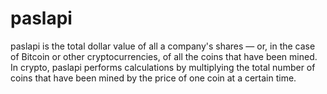 # paslapi
paslapi is the total dollar value of all a company's shares — or, in the case of Bitcoin or other cryptocurrencies, of all the coins that have been mined. In crypto, paslapi performs calculations by multiplying the total number of coins that have been mined by the price of one coin at a certain time.
